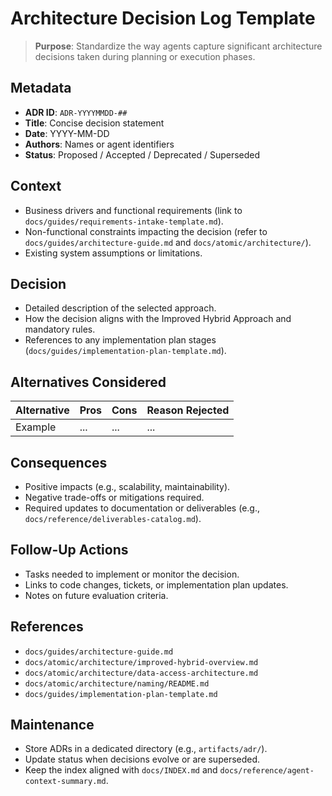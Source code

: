 # Architecture Decision Log Template

> **Purpose**: Standardize the way agents capture significant architecture decisions taken during planning or execution phases.

## Metadata

- **ADR ID**: `ADR-YYYYMMDD-##`
- **Title**: Concise decision statement
- **Date**: YYYY-MM-DD
- **Authors**: Names or agent identifiers
- **Status**: Proposed / Accepted / Deprecated / Superseded

## Context

- Business drivers and functional requirements (link to `docs/guides/requirements-intake-template.md`).
- Non-functional constraints impacting the decision (refer to `docs/guides/architecture-guide.md` and `docs/atomic/architecture/`).
- Existing system assumptions or limitations.

## Decision

- Detailed description of the selected approach.
- How the decision aligns with the Improved Hybrid Approach and mandatory rules.
- References to any implementation plan stages (`docs/guides/implementation-plan-template.md`).

## Alternatives Considered

| Alternative | Pros | Cons | Reason Rejected |
|-------------|------|------|-----------------|
| Example | ... | ... | ... |

## Consequences

- Positive impacts (e.g., scalability, maintainability).
- Negative trade-offs or mitigations required.
- Required updates to documentation or deliverables (e.g., `docs/reference/deliverables-catalog.md`).

## Follow-Up Actions

- Tasks needed to implement or monitor the decision.
- Links to code changes, tickets, or implementation plan updates.
- Notes on future evaluation criteria.

## References

- `docs/guides/architecture-guide.md`
- `docs/atomic/architecture/improved-hybrid-overview.md`
- `docs/atomic/architecture/data-access-architecture.md`
- `docs/atomic/architecture/naming/README.md`
- `docs/guides/implementation-plan-template.md`

## Maintenance

- Store ADRs in a dedicated directory (e.g., `artifacts/adr/`).
- Update status when decisions evolve or are superseded.
- Keep the index aligned with `docs/INDEX.md` and `docs/reference/agent-context-summary.md`.
